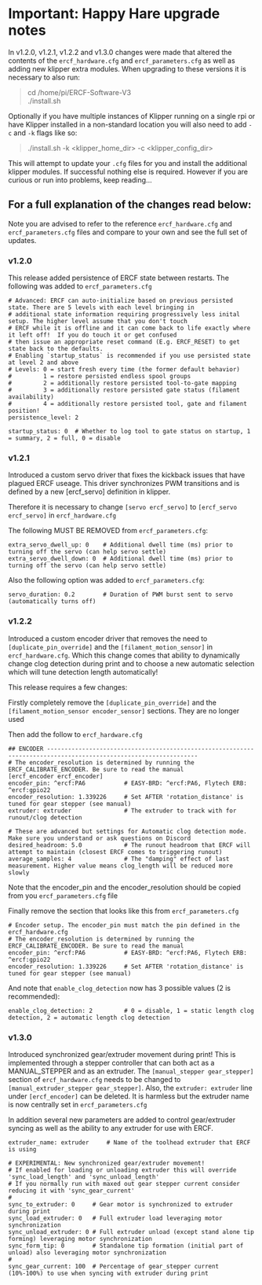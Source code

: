# Important: Happy Hare upgrade notes
In v1.2.0, v1.2.1, v1.2.2 and v1.3.0 changes were made that altered the contents of the `ercf_hardware.cfg` and `ercf_parameters.cfg` as well as adding new klipper extra modules.  When upgrading to these versions it is necessary to also run:

 > cd /home/pi/ERCF-Software-V3<br>
 > ./install.sh

Optionally if you have multiple instances of Klipper running on a single rpi or have Klipper installed in a non-standard location you will also need to add `-c` and `-k` flags like so:

 > ./install.sh -k <klipper_home_dir> -c <klipper_config_dir>

This will attempt to update your `.cfg` files for you and install the additional klipper modules.  If successful nothing else is required. However if you are curious or run into problems, keep reading...

## For a full explanation of the changes read below:
Note you are advised to refer to the reference `ercf_hardware.cfg` and `ercf_parameters.cfg` files and compare to your own and see the full set of updates.

### v1.2.0
This release added persistence of ERCF state between restarts. The following was added to `ercf_parameters.cfg`

    # Advanced: ERCF can auto-initialize based on previous persisted state. There are 5 levels with each level bringing in
    # additional state information requiring progressively less inital setup. The higher level assume that you don't touch
    # ERCF while it is offline and it can come back to life exactly where it left off!  If you do touch it or get confused
    # then issue an appropriate reset command (E.g. ERCF_RESET) to get state back to the defaults.
    # Enabling `startup_status` is recommended if you use persisted state at level 2 and above
    # Levels: 0 = start fresh every time (the former default behavior)
    #         1 = restore persisted endless spool groups
    #         2 = additionally restore persisted tool-to-gate mapping
    #         3 = additionally restore persisted gate status (filament availability)
    #         4 = additionally restore persisted tool, gate and filament position!
    persistence_level: 2

    startup_status: 0  # Whether to log tool to gate status on startup, 1 = summary, 2 = full, 0 = disable


### v1.2.1
Introduced a custom servo driver that fixes the kickback issues that have plagued ERCF useage.  This driver synchronizes PWM transitions and is defined by a new [ercf_servo] definition in klipper.

Therefore it is necessary to change `[servo ercf_servo]` to `[ercf_servo ercf_servo]` in `ercf_hardware.cfg`

The following MUST BE REMOVED from `ercf_parameters.cfg`:

    extra_servo_dwell_up: 0    # Additional dwell time (ms) prior to turning off the servo (can help servo settle)
    extra_servo_dwell_down: 0  # Additional dwell time (ms) prior to turning off the servo (can help servo settle)

Also the following option was added to `ercf_parameters.cfg`:

    servo_duration: 0.2        # Duration of PWM burst sent to servo (automatically turns off)


### v1.2.2
Introduced a custom encoder driver that removes the need to `[duplicate_pin_override]` and the `[filament_motion_sensor]` in `ercf_hardware.cfg`. Which this change comes that ability to dynamically change clog detection during print and to choose a new automatic selection which will tune detection length automatically! 

This release requires a few changes:

Firstly completely remove the `[duplicate_pin_override]` and the `[filament_motion_sensor encoder_sensor]` sections. They are no longer used

Then add the follow to `ercf_hardware.cfg`

    ## ENCODER -----------------------------------------------------------------------------------------------------------------
    # The encoder_resolution is determined by running the ERCF_CALIBRATE_ENCODER. Be sure to read the manual
    [ercf_encoder ercf_encoder]
    encoder_pin: ^ercf:PA6           # EASY-BRD: ^ercf:PA6, Flytech ERB: ^ercf:gpio22
    encoder_resolution: 1.339226     # Set AFTER 'rotation_distance' is tuned for gear stepper (see manual)
    extruder: extruder               # The extruder to track with for runout/clog detection
    
    # These are advanced but settings for Automatic clog detection mode. Make sure you understand or ask questions on Discord
    desired_headroom: 5.0            # The runout headroom that ERCF will attempt to maintain (closest ERCF comes to triggering runout)
    average_samples: 4               # The "damping" effect of last measurement. Higher value means clog_length will be reduced more slowly

Note that the encoder_pin and the encoder_resolution should be copied from you `ercf_parameters.cfg` file

Finally remove the section that looks like this from `ercf_parameters.cfg`

    # Encoder setup. The encoder_pin must match the pin defined in the ercf_hardware.cfg
    # The encoder_resolution is determined by running the ERCF_CALIBRATE_ENCODER. Be sure to read the manual
    encoder_pin: ^ercf:PA6           # EASY-BRD: ^ercf:PA6, Flytech ERB: ^ercf:gpio22
    encoder_resolution: 1.339226     # Set AFTER 'rotation_distance' is tuned for gear stepper (see manual)

And note that `enable_clog_detection` now has 3 possible values (2 is recommended):

    enable_clog_detection: 2         # 0 = disable, 1 = static length clog detection, 2 = automatic length clog detection


### v1.3.0
Introduced synchronized gear/extruder movement during print!  This is implemented through a stepper controller that can both act as a MANUAL_STEPPER and as an extruder.  The `[manual_stepper gear_stepper]` section of `ercf_hardware.cfg` needs to be changed to `[manual_extruder_stepper gear_stepper]`. Also, the `extruder: extruder` line under `[ercf_encoder]` can be deleted.  It is harmless but the extruder name is now centrally set in `ercf_parameters.cfg`

In addition several new parameters are added to control gear/extruder syncing as well as the ability to any extruder for use with ERCF.

    extruder_name: extruder		# Name of the toolhead extruder that ERCF is using

    # EXPERIMENTAL: New synchronized gear/extruder movement!
    # If enabled for loading or unloading extruder this will override 'sync_load_length' and 'sync_unload_length'
    # If you normally run with maxed out gear stepper current consider reducing it with 'sync_gear_current'
    #
    sync_to_extruder: 0		# Gear motor is synchronized to extruder during print
    sync_load_extruder: 0	# Full extruder load leveraging motor synchronization
    sync_unload_extruder: 0	# Full extruder unload (except stand alone tip forming) leveraging motor synchronization
    sync_form_tip: 0		# Standalone tip formation (initial part of unload) also leveraging motor synchronization
    #
    sync_gear_current: 100	# Percentage of gear_stepper current (10%-100%) to use when syncing with extruder during print

